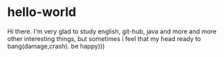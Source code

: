# hello-world

Hi there. I'm very glad to study english, git-hub, java and more and more other interesting things, but sometimes i feel that my head ready to bang(damage,crash). be happy)))
